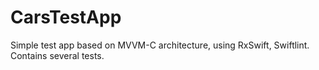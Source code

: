 # CarsTestApp

Simple test app based on MVVM-C architecture, using RxSwift, Swiftlint. Contains several tests.
